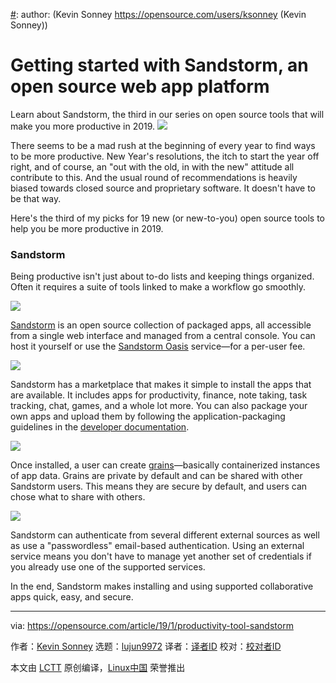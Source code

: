[#]: collector: (lujun9972)
[#]: translator: (geekpi)
[#]: reviewer: ( )
[#]: publisher: ( )
[#]: url: ( )
[#]: subject: (Getting started with Sandstorm, an open source web app platform)
[#]: via: (https://opensource.com/article/19/1/productivity-tool-sandstorm)
[#]: author: (Kevin Sonney https://opensource.com/users/ksonney (Kevin Sonney))

Getting started with Sandstorm, an open source web app platform
======
Learn about Sandstorm, the third in our series on open source tools that will make you more productive in 2019.
![](https://opensource.com/sites/default/files/styles/image-full-size/public/lead-images/sand_dunes_desert_hills_landscape_nature.jpg?itok=wUByylBb)

There seems to be a mad rush at the beginning of every year to find ways to be more productive. New Year's resolutions, the itch to start the year off right, and of course, an "out with the old, in with the new" attitude all contribute to this. And the usual round of recommendations is heavily biased towards closed source and proprietary software. It doesn't have to be that way.

Here's the third of my picks for 19 new (or new-to-you) open source tools to help you be more productive in 2019.

### Sandstorm

Being productive isn't just about to-do lists and keeping things organized. Often it requires a suite of tools linked to make a workflow go smoothly.

![](https://opensource.com/sites/default/files/uploads/sandstorm_1.png)

[Sandstorm][1] is an open source collection of packaged apps, all accessible from a single web interface and managed from a central console. You can host it yourself or use the [Sandstorm Oasis][2] service—for a per-user fee.

![](https://opensource.com/sites/default/files/uploads/sandstorm_2.png)

Sandstorm has a marketplace that makes it simple to install the apps that are available. It includes apps for productivity, finance, note taking, task tracking, chat, games, and a whole lot more. You can also package your own apps and upload them by following the application-packaging guidelines in the [developer documentation][3].

![](https://opensource.com/sites/default/files/uploads/sandstorm_3.png)

Once installed, a user can create [grains][4]—basically containerized instances of app data. Grains are private by default and can be shared with other Sandstorm users. This means they are secure by default, and users can chose what to share with others.

![](https://opensource.com/sites/default/files/uploads/sandstorm_4.png)

Sandstorm can authenticate from several different external sources as well as use a "passwordless" email-based authentication. Using an external service means you don't have to manage yet another set of credentials if you already use one of the supported services.

In the end, Sandstorm makes installing and using supported collaborative apps quick, easy, and secure.


--------------------------------------------------------------------------------

via: https://opensource.com/article/19/1/productivity-tool-sandstorm

作者：[Kevin Sonney][a]
选题：[lujun9972][b]
译者：[译者ID](https://github.com/译者ID)
校对：[校对者ID](https://github.com/校对者ID)

本文由 [LCTT](https://github.com/LCTT/TranslateProject) 原创编译，[Linux中国](https://linux.cn/) 荣誉推出

[a]: https://opensource.com/users/ksonney (Kevin Sonney)
[b]: https://github.com/lujun9972
[1]: https://sandstorm.io/
[2]: https://oasis.sandstorm.io
[3]: https://docs.sandstorm.io/en/latest/developing/
[4]: https://sandstorm.io/how-it-works
